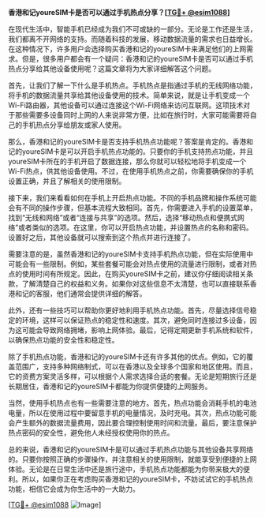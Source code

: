 **香港和记youreSIM卡是否可以通过手机热点分享？[[TG💪+ @esim1088](https://t.me/s/esim1088)]**

在现代生活中，智能手机已经成为我们不可或缺的一部分。无论是工作还是生活，我们都离不开网络的支持。而随着科技的发展，移动数据流量的需求也日益增长。在这种情况下，许多用户会选择购买香港和记的youreSIM卡来满足他们的上网需求。但是，很多用户都会有一个疑问：香港和记的youreSIM卡是否可以通过手机热点分享给其他设备使用呢？这篇文章将为大家详细解答这个问题。

首先，让我们了解一下什么是手机热点。手机热点是指通过手机的无线网络功能，将手机的数据流量共享给其他设备使用的技术。简单来说，就是让手机变成一个Wi-Fi路由器，其他设备可以通过连接这个Wi-Fi网络来访问互联网。这项技术对于那些需要多设备同时上网的人来说非常方便，比如在旅行时，大家可能需要将自己的手机热点分享给朋友或家人使用。

那么，香港和记的youreSIM卡是否支持手机热点功能呢？答案是肯定的。香港和记的youreSIM卡是可以开启手机热点功能的。只要你的手机支持热点功能，并且youreSIM卡所在的手机开启了数据连接，那么你就可以轻松地将手机变成一个Wi-Fi热点，供其他设备使用。不过，在使用手机热点之前，你需要确保你的手机设置正确，并且了解相关的使用限制。

接下来，我们来看看如何在手机上开启热点功能。不同的手机品牌和操作系统可能会有不同的操作步骤，但基本流程大致相同。首先，你需要进入手机的设置菜单，找到“无线和网络”或者“连接与共享”的选项。然后，选择“移动热点和便携式网络”或者类似的选项。在这里，你可以开启热点功能，并设置热点的名称和密码。设置好之后，其他设备就可以搜索到这个热点并进行连接了。

需要注意的是，虽然香港和记的youreSIM卡支持手机热点功能，但在实际使用中可能会有一些限制。例如，某些套餐可能会对热点使用的流量进行限制，或者对热点的使用时间有所规定。因此，在购买youreSIM卡之前，建议你仔细阅读相关条款，了解清楚自己的权益和义务。如果你对这些信息不太清楚，也可以直接联系香港和记的客服，他们通常会提供详细的解答。

此外，还有一些技巧可以帮助你更好地利用手机热点功能。首先，尽量选择信号稳定的环境，这样可以保证热点的稳定性和速度。其次，避免同时连接过多设备，因为这可能会导致网络拥堵，影响上网体验。最后，记得定期更新手机系统和软件，以确保热点功能的安全性和稳定性。

除了手机热点功能，香港和记的youreSIM卡还有许多其他的优点。例如，它的覆盖范围广，支持多种网络制式，可以在香港以及全球多个国家和地区使用。而且，它的资费方案灵活多样，可以根据个人需求选择合适的套餐。无论是短期旅行还是长期居住，香港和记的youreSIM卡都能为你提供便捷的上网服务。

当然，使用手机热点也有一些需要注意的地方。首先，热点功能会消耗手机的电池电量，所以在使用过程中要留意手机的电量情况，及时充电。其次，热点功能可能会产生额外的数据流量费用，因此要合理控制使用时间和流量。最后，要注意保护热点密码的安全性，避免他人未经授权使用你的热点。

总的来说，香港和记的youreSIM卡是可以通过手机热点功能与其他设备共享网络的。只要你按照正确的步骤操作，并注意相关的使用限制，就能享受到便捷的上网体验。无论是在日常生活中还是旅行途中，手机热点功能都能为你带来极大的便利。所以，如果你正在考虑购买香港和记的youreSIM卡，不妨试试它的手机热点功能，相信它会成为你生活中的一大助力。

[[TG💪+ @esim1088](https://t.me/s/esim1088) ![Image](https://i.postimg.cc/4NQfJmqS/Snipaste-2025-05-13-00-14-12.png)]